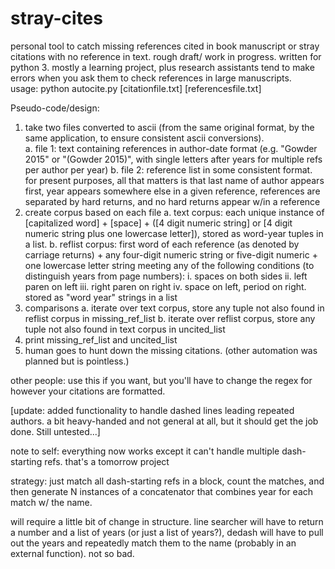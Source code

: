 # stray-cites
personal tool to catch missing references cited in book manuscript or stray citations with no reference in text.
rough draft/ work in progress.  written for python 3.  mostly a learning project, plus research 
assistants tend to make errors when you ask them to check references in large manuscripts.  
usage: python autocite.py [citationfile.txt] [referencesfile.txt]

Pseudo-code/design: 

1.  take two files converted to ascii (from the same original format, by the same application, to ensure consistent ascii conversions).  
  a.  file 1: text containing references in author-date format (e.g. "Gowder 2015" or "(Gowder 2015)", 
  with single letters after years for multiple refs per author per year)
  b.  file 2: reference list in some consistent format.  for present purposes, all that matters is that 
  last name of author appears first, year appears somewhere else in a given reference, references are separated 
  by hard returns, and no hard returns appear w/in a reference 
2.  create corpus based on each file 
  a.  text corpus: each unique instance of [capitalized word] + [space] + ([4 digit numeric string] or 
  [4 digit numeric string plus one lowercase letter]), stored as word-year tuples in a list. 
  b.  reflist corpus: first word of each reference (as denoted by carriage returns) + any four-digit numeric 
  string or five-digit numeric + one lowercase letter string meeting any of the following conditions 
  (to distinguish years from page numbers): 
    i. spaces on both sides
    ii. left paren on left
    iii. right paren on right
    iv. space on left, period on right.
  stored as "word year" strings  in a list
3.  comparisons
  a.  iterate over text corpus, store any tuple not also found in reflist corpus in missing_ref_list
  b.  iterate over reflist corpus, store any tuple not also found in text corpus in uncited_list 
4.  print missing_ref_list and uncited_list 
5.  human goes to hunt down the missing citations.  (other automation was planned but is pointless.)

other people: use this if you want, but you'll have to change the regex for however your citations are formatted.

[update: added functionality to handle dashed lines leading repeated authors.  a bit heavy-handed and not general at all, but it should get the job done.  Still untested...]


note to self: everything now works except it can't handle multiple dash-starting refs.  that's a tomorrow project

strategy: just match all dash-starting refs in a block, count the matches, and then generate N 
instances of a concatenator that combines year for each match w/ the name.  

will require a little bit of change in structure.  line searcher will have to return a number 
and a list of years (or just a list of years?), dedash will have to pull out the years and 
repeatedly match them to the name (probably in an external function).  not so bad. 